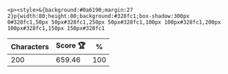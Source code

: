 `<p><style>&{background:#0a6190;margin:27 2}p{width:80;height:80;background:#328fc1;box-shadow:300px 0#328fc1,50px 50px#328fc1,250px 50px#328fc1,100px 100px#328fc1,200px 100px#328fc1,150px 150px#328fc1`

| Characters | Score 🏆 | %   |
| ---------- | -------- | --- |
| 200        | 659.46   | 100 |
